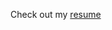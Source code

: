 Check out my [resume](https://drive.google.com/file/d/1jHFVg0VurUoeEMH0anwEFOZiVdHvpCZA/view?usp=drive_link)
